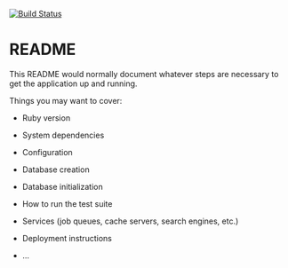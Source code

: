 [![Build Status](https://img.shields.io/endpoint.svg?url=https%3A%2F%2Factions-badge.atrox.dev%2Fdbp-learn%2Ftask-manager%2Fbadge%3Fref%3Ddevelop&style=flat)](https://actions-badge.atrox.dev/dbp-learn/task-manager/goto?ref=develop)

# README

This README would normally document whatever steps are necessary to get the
application up and running.

Things you may want to cover:

* Ruby version

* System dependencies

* Configuration

* Database creation

* Database initialization

* How to run the test suite

* Services (job queues, cache servers, search engines, etc.)

* Deployment instructions

* ...
